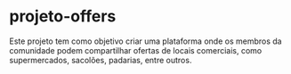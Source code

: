 # projeto-offers
Este projeto tem como objetivo criar uma plataforma onde os membros da comunidade podem compartilhar ofertas de locais comerciais, como supermercados, sacolões, padarias, entre outros.
